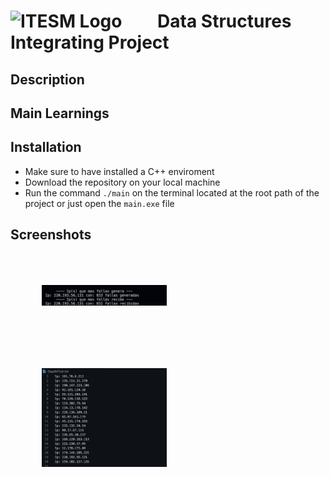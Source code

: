 #  <img src="https://libreria-ditesa.com/media/catalog/category/pngwing.com.png" alt="ITESM Logo" style="float: center; margin-right: 50px;" width="200"/> Data Structures Integrating Project

## Description


## Main Learnings 


## Installation
* Make sure to have installed a C++ enviroment 
* Download the repository on your local machine
* Run the command <code>./main</code> on the terminal located at the root path of the project or just open the <code>main.exe</code> file

## Screenshots
<img src="./images/SummaryFails.png" alt="Summary Of Falis" style="float: left; margin: 50px;" width="200"/> <img src="./images/DepthFirstResult.png" alt="Result of a DepthFirst Search in the Graph" style="float: left; margin: 50px;" width="200"/>
